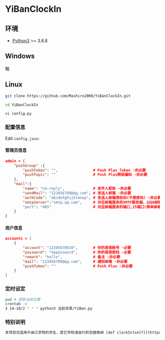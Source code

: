 # YiBanClockIn

## 环境

- [Python3](https://www.python.org/) >= 3.6.8

## Windows
略

## Linux
```bash
git clone https://github.com/Mashiro2000/YiBanClockIn.git

cd YiBanClockIn

vi config.py
```

### 配置信息
Edit `config.json`:

#### 管理员信息
```json
admin = {
    "pushGroup" :{
        "pushToken": "",                # Push Plus Token -非必要
        "pushTopic": ""                 # Push Plus群组编码 -非必要
    },
    "mail":{
        "name": "no-reply",             # 发件人昵称 -非必要
        "sendMail": "123456789@qq.com", # 发送人邮箱 -非必要
        "authCode": "abcdefghijklmnop", # 发送人邮箱授权码(不是密码) -非必要
        "smtpServer":"smtp.qq.com",     # 对应邮箱服务的SMTP服务器，以QQ邮箱为例:smtp.qq.com -非必要
        "port": "465"                   # 对应邮箱服务的端口,25端口(简单邮箱传输协议),465端口(安全的邮箱传输协议) -非必要
    }
}
```

#### 用户信息
```json
accounts = [
    {
        "account": "12345678910",       # 你的易班账号 -必要
        "password": "mypassword",       # 你的易班密码 -必要
        "remark": "hello",              # 备注 -非必要
        "mail": "123456789@qq.com",     # 通知邮箱 -非必要
        "pushToken": ""                 # Push Plus -非必要
    }
]
```

### 定时设定
```bash
pwd # 获取当前位置
crontab -e
3 14-18/2 * * * python3 当前目录/YiBan.py
```

### 特别说明
```bash
本项目仅适用于闽江学院的学生，其它学校请自行抓包替换掉 [def clockIn(self)](https://github.com/Mashiro2000/YiBanClockIn/blob/57fac6150dec5fd16a4196209e6198afd150150e/yiBan.py#L330)这个成员方法中的data局部变量
